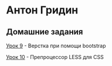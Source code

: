 # Антон Гридин
## Домашние задания

[Урок 9](https://oemg.github.io/lesson_9/ "") - Верстка при помощи bootstrap

[Урок 10](адрес "") - Препроцессор LESS для CSS